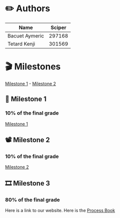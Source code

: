 # ✏️ Authors


Name | Sciper |
--- | --- | 
Bacuet Aymeric | 297168 |
Tetard Kenji | 301569 |

# 🎬 Milestones

[Milestone 1](https://github.com/com-480-data-visualization/project-2023-ak_team/blob/master/Milestone1.md) - [Milestone 2](https://github.com/com-480-data-visualization/project-2023-ak_team/blob/master/Milestone2.md)

## 🎥 Milestone 1
### 10% of the final grade
[Milestone 1](https://github.com/com-480-data-visualization/project-2023-ak_team/blob/master/Milestone1.md)

## 📽️ Milestone 2
### 10% of the final grade
[Milestone 2](https://github.com/com-480-data-visualization/project-2023-ak_team/blob/master/Milestone2.md)

## 🎞️ Milestone 3
### 80% of the final grade
Here is a link to our website.
Here is the [Process Book](https://github.com/com-480-data-visualization/project-2023-ak_team/blob/master/ProcessBook.md)
